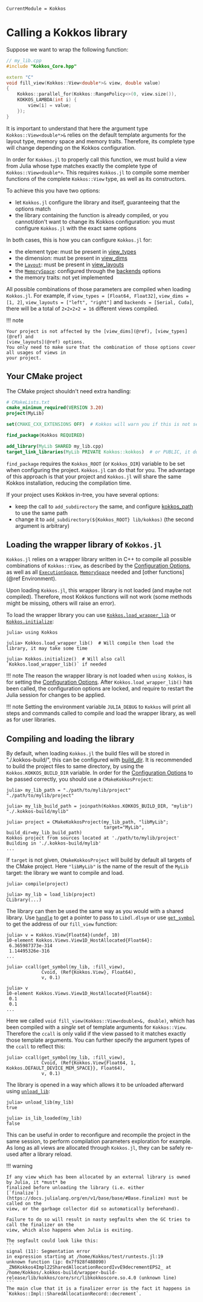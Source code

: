 ```@meta
CurrentModule = Kokkos
```

# Calling a Kokkos library


Suppose we want to wrap the following function:

```c++
// my_lib.cpp
#include "Kokkos_Core.hpp"

extern "C"
void fill_view(Kokkos::View<double*>& view, double value)
{
    Kokkos::parallel_for(Kokkos::RangePolicy<>(0, view.size()),
    KOKKOS_LAMBDA(int i) {
        view[i] = value;
    });
}
```

It is important to understand that here the argument type `Kokkos::View<double*>&` relies on the
default template arguments for the layout type, memory space and memory traits.
Therefore, its complete type will change depending on the Kokkos configuration.

In order for `Kokkos.jl` to properly call this function, we must build a view from Julia whose type
matches exactly the complete type of `Kokkos::View<double*>`.
This requires `Kokkos.jl` to compile some member functions of the complete `Kokkos::View` type, as
well as its constructors.

To achieve this you have two options:
 - let `Kokkos.jl` configure the library and itself, guaranteeing that the options match
 - the library containing the function is already compiled, or you cannot/don't want to change its
   Kokkos configuration: you must configure `Kokkos.jl` with the exact same options

In both cases, this is how you can configure `Kokkos.jl` for:
 - the element type: must be present in [view_types](@ref)
 - the dimension: must be present in [view_dims](@ref)
 - the [`Layout`](@ref): must be present in [view_layouts](@ref)
 - the [`MemorySpace`](@ref): configured through the [backends](@ref) options
 - the memory traits: not yet implemented

All possible combinations of those parameters are compiled when loading `Kokkos.jl`.
For example, if `view_types = [Float64, Float32]`, `view_dims = [1, 2]`,
`view_layouts = ["left", "right"]` and `backends = [Serial, Cuda]`, there will be a total of
`2×2×2×2 = 16` different views compiled.

!!! note

    Your project is not affected by the [view_dims](@ref), [view_types](@ref) and
    [view_layouts](@ref) options.
    You only need to make sure that the combination of those options cover all usages of views in
    your project.


## Your CMake project

The CMake project shouldn't need extra handling:

```cmake
# CMakeLists.txt
cmake_minimum_required(VERSION 3.20)
project(MyLib)

set(CMAKE_CXX_EXTENSIONS OFF)  # Kokkos will warn you if this is not set to OFF

find_package(Kokkos REQUIRED)

add_library(MyLib SHARED my_lib.cpp)
target_link_libraries(MyLib PRIVATE Kokkos::kokkos)  # or PUBLIC, it doesn't matter
```

`find_package` requires the `Kokkos_ROOT` (or `Kokkos_DIR`) variable to be set when configuring the
project. `Kokkos.jl` can do that for you.
The advantage of this approach is that your project and `Kokkos.jl` will share the same Kokkos
installation, reducing the compilation time.

If your project uses Kokkos in-tree, you have several options: 
 - keep the call to `add_subdirectory` the same, and configure [kokkos_path](@ref) to use the same
   path
 - change it to `add_subdirectory(${Kokkos_ROOT} lib/kokkos)` (the second argument is arbitrary)


## Loading the wrapper library of `Kokkos.jl`

`Kokkos.jl` relies on a wrapper library written in C++ to compile all possible combinations of
`Kokkos::View`, as described by the [Configuration Options](@ref), as well as all
[`ExecutionSpace`](@ref), [`MemorySpace`](@ref) needed and [other functions](@ref Environment).

Upon loading `Kokkos.jl`, this wrapper library is not loaded (and maybe not compiled).
Therefore, most Kokkos functions will not work (some methods might be missing, others will raise an
error).

To load the wrapper library you can use [`Kokkos.load_wrapper_lib`](@ref) or
[`Kokkos.initialize`](@ref):

```julia-repl
julia> using Kokkos

julia> Kokkos.load_wrapper_lib()  # Will compile then load the library, it may take some time

julia> Kokkos.initialize()  # Will also call `Kokkos.load_wrapper_lib()` if needed

```

!!! note
    The reason the wrapper library is not loaded when `using Kokkos`, is for setting the
    [Configuration Options](@ref).
    After `Kokkos.load_wrapper_lib()` has been called, the configuration options are locked, and
    require to restart the Julia session for changes to be applied.

!!! note
    Setting the environment variable `JULIA_DEBUG` to `Kokkos` will print all steps and commands
    called to compile and load the wrapper library, as well as for user libraries.


## Compiling and loading the library

By default, when loading `Kokkos.jl` the build files will be stored in "./.kokkos-build/", this can
be configured with [build_dir](@ref).
It is recommended to build the project files to same directory, by using the
`Kokkos.KOKKOS_BUILD_DIR` variable.
In order for the [Configuration Options](@ref) to be passed correctly, you should use a
`CMakeKokkosProject`:

```julia-repl
julia> my_lib_path = "./path/to/mylib/project"
"./path/to/mylib/project"

julia> my_lib_build_path = joinpath(Kokkos.KOKKOS_BUILD_DIR, "mylib")
"./.kokkos-build/mylib"

julia> project = CMakeKokkosProject(my_lib_path, "libMyLib";
                                    target="MyLib", build_dir=my_lib_build_path)
Kokkos project from sources located at './path/to/mylib/project'
Building in './.kokkos-build/mylib'
...
```

If `target` is not given, `CMakeKokkosProject` will build by default all targets of the CMake
project.
Here `"libMyLib"` is the name of the result of the `MyLib` target: the library we want to compile
and load.

```julia-repl
julia> compile(project)

julia> my_lib = load_lib(project)
CLibrary(...)
```

The library can then be used the same way as you would with a shared library.
Use [`handle`](@ref) to get a pointer to pass to `Libdl.dlsym` or use [`get_symbol`](@ref) to get
the address of our `fill_view` function:

```julia-repl
julia> v = Kokkos.View{Float64}(undef, 10)
10-element Kokkos.Views.View1D_HostAllocated{Float64}:
 6.365987373e-314
 1.14495326e-316
...

julia> ccall(get_symbol(my_lib, :fill_view),
             Cvoid, (Ref{Kokkos.View}, Float64),
             v, 0.1)

julia> v
10-element Kokkos.Views.View1D_HostAllocated{Float64}:
 0.1
 0.1
...
```

Here we called `void fill_view(Kokkos::View<double>&, double)`, which has been compiled with a
_single_ set of template arguments for `Kokkos::View`. Therefore the `ccall` is only valid if the
view passed to it matches exactly those template arguments. You can further specify the argument
types of the `ccall` to reflect this:

```julia-repl
julia> ccall(get_symbol(my_lib, :fill_view),
             Cvoid, (Ref{Kokkos.View{Float64, 1, Kokkos.DEFAULT_DEVICE_MEM_SPACE}}, Float64),
             v, 0.1)
```

The library is opened in a way which allows it to be unloaded afterward using [`unload_lib`](@ref):

```julia-repl
julia> unload_lib(my_lib)
true

julia> is_lib_loaded(my_lib)
false
```

This can be useful in order to reconfigure and recompile the project in the same session, to perform
compilation parameters exploration for example.
As long as all views are allocated through `Kokkos.jl`, they can be safely re-used after a library
reload.

!!! warning

    If any view which has been allocated by an external library is owned by Julia, it *must* be
    finalized before unloading the library (i.e. either
    [`finalize`](https://docs.julialang.org/en/v1/base/base/#Base.finalize) must be called on the
    view, or the garbage collector did so automatically beforehand).

    Failure to do so will result in nasty segfaults when the GC tries to call the finalizer on the
    view, which also happens when Julia is exiting.

    The segfault could look like this:
    ```
    signal (11): Segmentation error
    in expression starting at /home/Kokkos/test/runtests.jl:19
    unknown function (ip: 0x7f928f488090)
    _ZN6Kokkos4Impl22SharedAllocationRecordIvvE9decrementEPS2_ at /home/Kokkos/.kokkos-build/wrapper-build-release/lib/kokkos/core/src/libkokkoscore.so.4.0 (unknown line)
    ```
    The main clue that it is a finalizer error is the fact it happens in
    `Kokkos::Impl::SharedAllocationRecord::decrement`.
